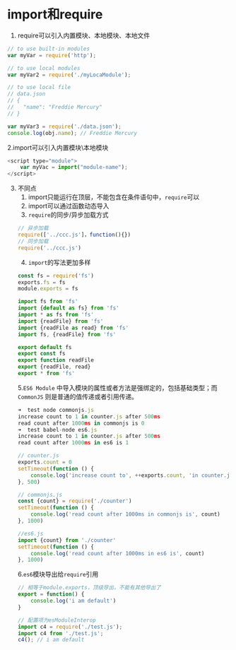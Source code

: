 # import和require
1. require可以引入内置模块、本地模块、本地文件
```js
// to use built-in modules
var myVar = require('http');

// to use local modules
var myVar2 = require('./myLocaModule');

// to use local file
// data.json
// {
//   "name": "Freddie Mercury"
// }

var myVar3 = require('./data.json');
console.log(obj.name); // Freddie Mercury
```
2.import可以引入内置模块\本地模块
```js
<script type="module">
    var myVac = import("module-name");
</script>
```
3. 不同点
    1. import只能运行在顶层，不能包含在条件语句中，`require`可以
    2. import可以通过函数动态导入
    3. `require`的同步/异步加载方式
    ```js
    // 异步加载
    require(['../ccc.js']，function(){})
    // 同步加载
    require('../ccc.js')
    ```
    4. `import`的写法更加多样
    ```js
    const fs = require('fs')
    exports.fs = fs
    module.exports = fs
    ```
    ```js
    import fs from 'fs'
    import {default as fs} from 'fs'
    import * as fs from 'fs'
    import {readFile} from 'fs'
    import {readFile as read} from 'fs'
    import fs, {readFile} from 'fs'

    export default fs
    export const fs
    export function readFile
    export {readFile, read}
    export * from 'fs'
    ```
    5.`ES6 Module` 中导入模块的属性或者方法是强绑定的，包括基础类型；而 `CommonJS` 则是普通的值传递或者引用传递。
    ```js
    ➜  test node commonjs.js
    increase count to 1 in counter.js after 500ms
    read count after 1000ms in commonjs is 0
    ➜  test babel-node es6.js
    increase count to 1 in counter.js after 500ms
    read count after 1000ms in es6 is 1

    // counter.js
    exports.count = 0
    setTimeout(function () {
        console.log('increase count to', ++exports.count, 'in counter.js after 500ms')
    }, 500)

    // commonjs.js
    const {count} = require('./counter')
    setTimeout(function () {
        console.log('read count after 1000ms in commonjs is', count)
    }, 1000)

    //es6.js
    import {count} from './counter'
    setTimeout(function () {
        console.log('read count after 1000ms in es6 is', count)
    }, 1000)
    ```
    6.`es6`模块导出给`require`引用
    ```js
    // 相等于module.exports，顶级导出，不能有其他导出了
    export = function() {
        console.log('i am default')
    }
    ```
    ```js
    // 配置项为esModuleInterop
    import c4 = require('./test.js');
    import c4 from './test.js';
    c4(); // i am default
    ```